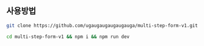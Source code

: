 ## 사용방법
```bash
git clone https://github.com/ugaugaugaugaugauga/multi-step-form-v1.git
```
```bash
cd multi-step-form-v1 && npm i && npm run dev
```
